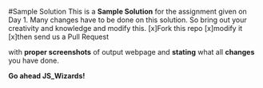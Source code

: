 #Sample Solution
This is a **Sample Solution** for the assignment given on Day 1.
Many changes have to be done on this solution. So bring out your creativity and knowledge and modify this.
[x]Fork this repo 
[x]modify it 
[x]then send us a Pull Request 

with **proper screenshots** of output webpage and **stating** what all **changes** you have done.

**Go ahead JS_Wizards!**
